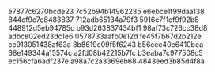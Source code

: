 e7877c6270bcde23
7c52b94b14962235
e6ebce1f99daa138
844cf9c7e8483837
712adb65134a79f3
5916e7f1ef9f92b8
448912d5eb94785c
b93d263837434bf1
98af73c726cc38d8
adbce02ed23dc1e6
0578733aafb0e12d
fe45f7b67d2b212e
ce913051438af63a
8b8619c09f5f6243
b56ccc40e6410bea
68e149344a15574c
a2fd08b42215b7fc
b3eaba7c977508c5
ec156cfa6adf237e
a98a7c2a3369eb68
4843eed3b85d4f8a
